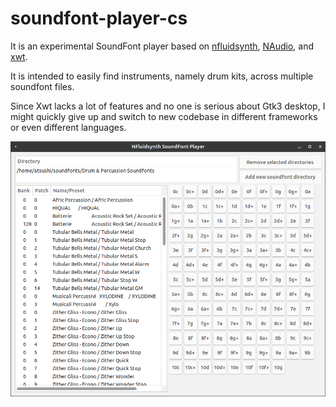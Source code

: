 # soundfont-player-cs


It is an experimental SoundFont player based on [nfluidsynth](https://github.com/atsushieno/nfluidsynth), [NAudio](https://github.com/naudio/NAudio), and [xwt](https://github.com/mono/xwt).

It is intended to easily find instruments, namely drum kits, across multiple soundfont files.

Since Xwt lacks a lot of features and no one is serious about Gtk3 desktop, I might quickly give up and switch to new codebase in different frameworks or even different languages.

![screenshot](screenshot.png)

